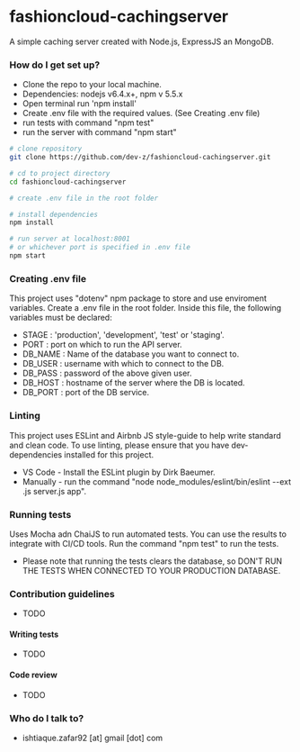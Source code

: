 # fashioncloud-cachingserver
A simple caching server created with Node.js, ExpressJS an MongoDB.

### How do I get set up? ###

* Clone the repo to your local machine.
* Dependencies: nodejs v6.4.x+, npm v 5.5.x
* Open terminal run 'npm install'
* Create .env file with the required values. (See Creating .env file)
* run tests with command "npm test"
* run the server with command "npm start"

```bash
# clone repository
git clone https://github.com/dev-z/fashioncloud-cachingserver.git

# cd to project directory
cd fashioncloud-cachingserver

# create .env file in the root folder

# install dependencies
npm install

# run server at localhost:8001 
# or whichever port is specified in .env file
npm start
```

### Creating .env file ###

This project uses "dotenv" npm package to store and use enviroment variables.
Create a .env file in the root folder. Inside this file, the following variables must be declared:

* STAGE      : 'production', 'development', 'test' or 'staging'.
* PORT       : port on which to run the API server.
* DB_NAME    : Name of the database you want to connect to.
* DB_USER    : username with which to connect to the DB.
* DB_PASS    : password of the above given user.
* DB_HOST    : hostname of the server where the DB is located.
* DB_PORT    : port of the DB service.

### Linting ###

This project uses ESLint and Airbnb JS style-guide to help write standard and clean code.
To use linting, please ensure that you have dev-dependencies installed for this project.

* VS Code - Install the ESLint plugin by Dirk Baeumer.
* Manually - run the command "node node_modules/eslint/bin/eslint --ext .js server.js app".

### Running tests ###

Uses Mocha adn ChaiJS to run automated tests. You can use the results to integrate with CI/CD tools.
Run the command "npm test" to run the tests.
* Please note that running the tests clears the database, so DON'T RUN THE TESTS WHEN CONNECTED TO YOUR PRODUCTION DATABASE.

### Contribution guidelines ###
* TODO

#### Writing tests ####
* TODO

#### Code review ####
* TODO

### Who do I talk to? ###

* ishtiaque.zafar92 [at] gmail [dot] com